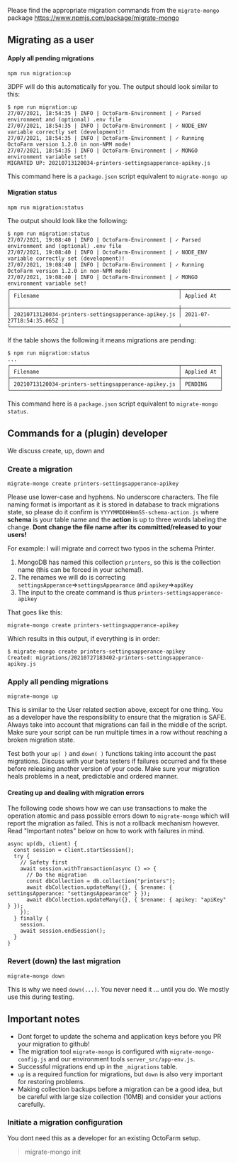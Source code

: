Please find the appropriate migration commands from the `migrate-mongo` package
https://www.npmjs.com/package/migrate-mongo

## Migrating as a user

#### Apply all pending migrations
    npm run migration:up

3DPF will do this automatically for you. The output should look similar to this:
```
$ npm run migration:up
27/07/2021, 18:54:35 | INFO | OctoFarm-Environment | ✓ Parsed environment and (optional) .env file
27/07/2021, 18:54:35 | INFO | OctoFarm-Environment | ✓ NODE_ENV variable correctly set (development)!
27/07/2021, 18:54:35 | INFO | OctoFarm-Environment | ✓ Running OctoFarm version 1.2.0 in non-NPM mode!
27/07/2021, 18:54:35 | INFO | OctoFarm-Environment | ✓ MONGO environment variable set!
MIGRATED UP: 20210713120034-printers-settingsapperance-apikey.js
```
This command here is a `package.json` script equivalent to `migrate-mongo up` 

#### Migration status
    npm run migration:status

The output should look like the following:
```
$ npm run migration:status
27/07/2021, 19:08:40 | INFO | OctoFarm-Environment | ✓ Parsed environment and (optional) .env file
27/07/2021, 19:08:40 | INFO | OctoFarm-Environment | ✓ NODE_ENV variable correctly set (development)!
27/07/2021, 19:08:40 | INFO | OctoFarm-Environment | ✓ Running OctoFarm version 1.2.0 in non-NPM mode!
27/07/2021, 19:08:40 | INFO | OctoFarm-Environment | ✓ MONGO environment variable set!
┌─────────────────────────────────────────────────────┬──────────────────────────┐
│ Filename                                            │ Applied At               │
├─────────────────────────────────────────────────────┼──────────────────────────┤
│ 20210713120034-printers-settingsapperance-apikey.js │ 2021-07-27T18:54:35.065Z │
└─────────────────────────────────────────────────────┴──────────────────────────┘
```
If the table shows the following it means migrations are pending:
```
$ npm run migration:status
...
┌─────────────────────────────────────────────────────┬────────────┐
│ Filename                                            │ Applied At │
├─────────────────────────────────────────────────────┼────────────┤
│ 20210713120034-printers-settingsapperance-apikey.js │ PENDING    │
└─────────────────────────────────────────────────────┴────────────┘
```

This command here is a `package.json` script equivalent to `migrate-mongo status`.

## Commands for a (plugin) developer

We discuss create, up, down and 

### Create a migration
    migrate-mongo create printers-settingsapperance-apikey

Please use lower-case and hyphens. No underscore characters. The file naming format is important as it is stored in database to track migrations state, 
so please do it confirm is `YYYYMMDDHHmmSS-schema-action.js` where **schema** is your table name and the **action** is up to three words labeling the change. 
**Dont change the file name after its committed/released to your users!**

For example: 
I will migrate and correct two typos in the schema Printer. 

1) MongoDB has named this collection `printers`, so this is the collection name (this can be forced in your schema!).
2) The renames we will do is correcting `settingsApperance`=>`settingsAppearance` and `apikey`=>`apiKey`
3) The input to the create command is thus `printers-settingsapperance-apikey`

That goes like this:

    migrate-mongo create printers-settingsapperance-apikey

Which results in this output, if everything is in order:
```
$ migrate-mongo create printers-settingsapperance-apikey
Created: migrations/20210727183402-printers-settingsapperance-apikey.js
```

### Apply all pending migrations

    migrate-mongo up

This is similar to the User related section above, except for one thing. You as a developer have the responsibility to ensure that the migration is SAFE. Always take into account that migrations can fail in the middle of the script. Make sure your script can be run multiple times in a row without reaching a broken migration state.

Test both your `up( )` and `down( )` functions taking into account the past migrations. Discuss with your beta testers if failures occurred and fix these before releasing another version of your code. Make sure your migration heals problems in a neat, predictable and ordered manner.

#### Creating up and dealing with migration errors
The  following code shows how we can use transactions to make the operation atomic and pass possible errors down to `migrate-mongo` which will report the migration as failed.
This is not a rollback mechanism however. Read "Important notes" below on how to work with failures in mind.
```
async up(db, client) {
  const session = client.startSession();
  try {
    // Safety first
    await session.withTransaction(async () => {
      // Do the migration
      const dbCollection = db.collection("printers");
      await dbCollection.updateMany({}, { $rename: { settingsApperance: "settingsAppearance" } });
      await dbCollection.updateMany({}, { $rename: { apikey: "apiKey" } });
    });
  } finally {
    session.
    await session.endSession();
  }
}
```

### Revert (down) the last migration
    migrate-mongo down

This is why we need `down(...)`. You never need it ... until you do. We mostly use this during testing.

## Important notes
- Dont forget to update the schema and application keys before you PR your migration to github!
- The migration tool `migrate-mongo` is configured with `migrate-mongo-config.js` and our environment tools `server_src/app-env.js`.
- Successful migrations end up in the `_migrations` table.
- `up` is a required function for migrations, but `down` is also very important for restoring problems.
- Making collection backups before a migration can be a good idea, but be careful with large size collection (10MB) and consider your actions carefully.

### Initiate a migration configuration
You dont need this as a developer for an existing OctoFarm setup.
> migrate-mongo init
